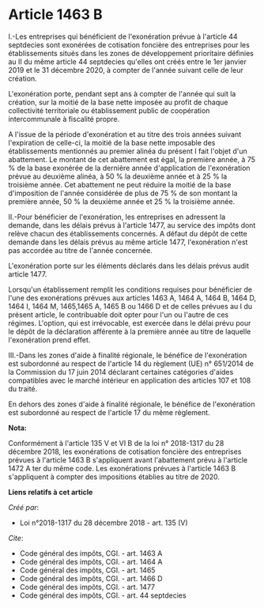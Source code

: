 # Article 1463 B

I.-Les entreprises qui bénéficient de l'exonération prévue à l'article 44 septdecies sont exonérées de cotisation foncière
des entreprises pour les établissements situés dans les zones de développement prioritaire définies au II du même article 44
septdecies qu'elles ont créés entre le 1er janvier 2019 et le 31 décembre 2020, à compter de l'année suivant celle de leur
création. 

L'exonération porte, pendant sept ans à compter de l'année qui suit la création, sur la moitié de la base nette imposée au
profit de chaque collectivité territoriale ou établissement public de coopération intercommunale à fiscalité propre. 

A l'issue de la période d'exonération et au titre des trois années suivant l'expiration de celle-ci, la moitié de la base
nette imposable des établissements mentionnés au premier alinéa du présent I fait l'objet d'un abattement. Le montant de cet
abattement est égal, la première année, à 75 % de la base exonérée de la dernière année d'application de l'exonération prévue
au deuxième alinéa, à 50 % la deuxième année et à 25 % la troisième année. Cet abattement ne peut réduire la moitié de la
base d'imposition de l'année considérée de plus de 75 % de son montant la première année, 50 % la deuxième année et 25 % la
troisième année. 

II.-Pour bénéficier de l'exonération, les entreprises en adressent la demande, dans les délais prévus à l'article 1477, au
service des impôts dont relève chacun des établissements concernés. A défaut du dépôt de cette demande dans les délais prévus
au même article 1477, l'exonération n'est pas accordée au titre de l'année concernée. 

L'exonération porte sur les éléments déclarés dans les délais prévus audit article 1477. 

Lorsqu'un établissement remplit les conditions requises pour bénéficier de l'une des exonérations prévues aux articles 1463
A, 1464 A, 1464 B, 1464 D, 1464 I, 1464 M, 1465,1465 A, 1465 B ou 1466 D et de celles prévues au I du présent article, le
contribuable doit opter pour l'un ou l'autre de ces régimes. L'option, qui est irrévocable, est exercée dans le délai prévu
pour le dépôt de la déclaration afférente à la première année au titre de laquelle l'exonération prend effet. 

III.-Dans les zones d'aide à finalité régionale, le bénéfice de l'exonération est subordonné au respect de l'article 14 du
règlement (UE) n° 651/2014 de la Commission du 17 juin 2014 déclarant certaines catégories d'aides compatibles avec le marché
intérieur en application des articles 107 et 108 du traité. 

En dehors des zones d'aide à finalité régionale, le bénéfice de l'exonération est subordonné au respect de l'article 17 du
même règlement.

**Nota:**

Conformément à l'article 135 V et VI B de la loi n° 2018-1317 du 28 décembre 2018, les exonérations de cotisation foncière
des entreprises prévues à l'article 1463 B s'appliquent avant l'abattement prévu à l'article 1472 A ter du même code. Les
exonérations prévues à l'article 1463 B s'appliquent à compter des impositions établies au titre de 2020.

**Liens relatifs à cet article**

_Créé par_:

  - Loi n°2018-1317 du 28 décembre 2018 - art. 135 (V)

_Cite_:

  - Code général des impôts, CGI. - art. 1463 A
  - Code général des impôts, CGI. - art. 1464 A
  - Code général des impôts, CGI. - art. 1465
  - Code général des impôts, CGI. - art. 1466 D
  - Code général des impôts, CGI. - art. 1477
  - Code général des impôts, CGI. - art. 44 septdecies
